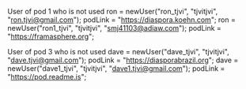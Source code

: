 User of pod 1 who is not used
ron = newUser("ron_tjvi", "tjvitjvi", "ron.tjvi@gmail.com");  podLink = "https://diaspora.koehn.com";
ron = newUser("ron1_tjvi", "tjvitjvi", "smj41103@adiaw.com"); podLink = "https://framasphere.org";

User of pod 3 who is not used
dave = newUser("dave_tjvi", "tjvitjvi", "dave.tjvi@gmail.com"); podLink = "https://diasporabrazil.org";
dave = newUser("dave1_tjvi", "tjvitjvi", "dave1.tjvi@gmail.com"); podLink = "https://pod.readme.is";
